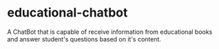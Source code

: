# educational-chatbot
 A ChatBot that is capable of receive information from educational books and answer student's questions based on it's content.
